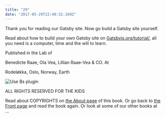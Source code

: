 ```yaml
---
title: "29"
date: "2017-05-29T22:40:32.169Z"
---
```





Thank you for reading our Gatsby site.
Now go build a Gatsby site yourself.

Read about how to build your own Gatsby site on [Gatsbyjs.org/tutorial/](https://www.gatsbyjs.org/tutorial/), all you need is a computer, time and the will to learn.

Published in the Lab of

Benedicte Raae, Ola Vea, Lillian Raae-Vea & CO. At

Rodeløkka, Oslo, Norway, Earth

![Use Bs plugin](.https://www.instagram.com/p/BtkuLE1gGs7/)

ALL RIGHTS RESERVED
FOR THE KIDS

Read about COPYRIGHTS on [the About page](https://youthful-ardinghelli-5eaac6.netlify.com/about) of this book. Or go back to [the Front page](https://youthful-ardinghelli-5eaac6.netlify.com/) and read the book again. Or look at some of our other books at ...

